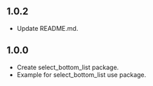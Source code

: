 ## 1.0.2

- Update README.md.

## 1.0.0

- Create select_bottom_list package.
- Example for select_bottom_list use package.
